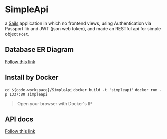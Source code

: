 # SimpleApi

a [Sails](http://sailsjs.org) application in which no frontend views, using Authentication via Passport lib and JWT (json web token), and made an RESTful api for simple object `Post`.

## Database ER Diagram 

[Follow this link](https://www.draw.io/?lightbox=1&highlight=0000ff&edit=_blank&layers=1&nav=1&title=database%20Diagram%20-%20simple%20API.html#R7VpLc%2BMoEP41OsallxXnGNvJzGWrpuZRu3vEEpaoIKFBOLHn1y8IkARYccb2eDaZ5OBI3Q0N3fTX3dhetCi3Hyioi79IBrEX%2BtnWi5ZeGM6uQ%2F4pCDtJiGNFyCnKJCnoCV%2FQD6iIvqJuUAYbQ5ARghmqTWJKqgqmzKABSsmTKbYm2NRagxw6hC8pwC71b5SxQm0rTHr6R4jyQmsOkhvJWYH0IadkUyl9Xhit2z%2FJLoGeS220KUBGngak6M6LFpQQJp%2FK7QJiYVptNjnufoTbrZvCir1kQDiVIx4B3kC95ATzsfNaLI%2FtlEmS7xuxpnkJaI4qL7rlXL%2Fe8k9ObHcm6FeM1JIXD3gMbtkVwChX41K%2BOEhNdgZTQgFDRMlwC0KKUQV71fwpV%2F%2FbBa404VsjZpNEvtWVLchptU0rqE05ar8YrplkzgTTXio38zNr%2BBUaN9wWFSjhpfXWoGmeCL34fkFWokpsOi1g%2BnBp7ZTgi1t6QSFgMLtll1b8rc6eUxwaKsNHSBniiHor437ZIsNcocBSqpoTLrXGLQCuEQemaL4mFVP5IAjV%2Bz0oERaZ5CPEj1DMKgKYlVgI8ceGUfIAFwQT2uqOfD%2BKkkRwNLwKMaFhILSM74L7qVLhDnaAVGGr2BfcDkgKWD9AUkJGd1xkq7HVn%2FjDPzWpzon%2BJIh7ZnQtuU99vgkSlSWKYa7RRKByXN4p7nGePyioH8kTQfwGcP8TaYZn8Y%2FGfV4JMXFUf0O6OaDz51DLJDQ1qJ6DnyH%2Fz0ElB4L2ANUoKiW69Oxg6KK4kzi48xliGf%2B2r2CV3Ypanr%2BRGlamdTlz6JCGAcq0dIZASarsayHOtWRp2VgT7lvHLsVhhxmv%2FZVaQllBclIBfNdT53CL2D9amj%2F%2FK54n0%2B6AiRmedwffGNnQVEtJ%2BHV9RFtbPJqT7TO4GvqJIBHzXcaJTd%2FyDGROIRehRg3bAmuiODAnCkJrIm7CHDJnotb%2F3X5eeCSunSPhTybucaCwQT%2FAqn31zcNgxe%2F%2BIMdgBfG8688GsaU6NDPM%2Fc67qslUqvve7VAYyrM%2BGohXasyJPr%2BKLNeQ9bqBp3tl5nglOMYlVCLIK%2FHJeVxiB8uZPHLzFko2SEvUNC3cvxdu4v8LmvVjKqgDzdpIvbVyjPxeTf1UNRVNL1pOdbD3mjHhs3mJ8o4GF0eD97B2rm6i3xrWgRPWr6lLajsj3ScFR3dJ%2BrsJ2WsYiHf2zilOTBwPb47snLqWa2yiM3ZOYfhGO6cD0fn%2F7pzC6E12Tgd8ch6X6LuA3a%2F10L7L73FYXWGSPtjoqYlcToFkYIFmYEGxQsfAs%2B%2BQuI3prrteEi8n3y9ppxrQKRtI14P7ctqpHbCFglPbkcdeRDkTnRNO3e%2FCS1AJCzHSFnDieaxPGlKsoyQKZPMs2NFfi%2BW3G5rOvelyAAKq1nZRoERZ1mbdFwDBaICPYYEZ%2BCN3lRpF%2FUly48%2FMpHeWQ5RMTTCYnY4F%2FLX%2FbYUU73%2B%2FEt39Bw%3D%3D)


## Install by Docker

`cd ${code-workspace}/SimpleApi`
`docker build -t 'simpleapi'`
`docker run -p 1337:80 simpleapi`
> Open your browser with Docker's IP

## API docs

[Follow this link](https://docs.google.com/spreadsheets/d/e/2PACX-1vRxOVEFE_OeltgRUknzt9q-p9r3P1BWZNj42l6CHypiqZgE9aXp7LOWL-H8rQjNRDH253BvLDP9fP8R/pubhtml)




